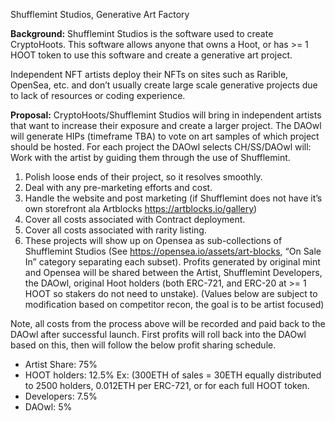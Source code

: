 Shufflemint Studios, Generative Art Factory

**Background:**
Shufflemint Studios is the software used to create CryptoHoots. This software allows anyone that owns a Hoot, or has >= 1 HOOT token to use this software and create a generative art project. 

Independent NFT artists deploy their NFTs on sites such as Rarible, OpenSea, etc. and don’t usually create large scale generative projects due to lack of resources or coding experience. 
 
**Proposal:**
CryptoHoots/Shufflemint Studios will bring in independent artists that want to increase their exposure and create a larger project. The DAOwl will generate HIPs (timeframe TBA) to vote on art samples of which project should be hosted. For each project the DAOwl selects CH/SS/DAOwl will:
Work with the artist by guiding them through the use of Shufflemint.

1. Polish loose ends of their project, so it resolves smoothly.
2. Deal with any pre-marketing efforts and cost.
3. Handle the website and post marketing (if Shufflemint does not have it’s own storefront ala Artblocks https://artblocks.io/gallery)
4. Cover all costs associated with Contract deployment.
5. Cover all costs associated with rarity listing.
6. These projects will show up on Opensea as sub-collections of Shufflemint Studios (See https://opensea.io/assets/art-blocks, “On Sale In” category separating each subset). Profits generated by original mint and Opensea will be shared between the Artist, Shufflemint Developers, the DAOwl, original Hoot holders (both ERC-721, and ERC-20 at >= 1 HOOT so stakers do not need to unstake).
(Values below are subject to modification based on competitor recon, the goal is to be artist focused)

Note, all costs from the process above will be recorded and paid back to the DAOwl after successful launch. First profits will roll back into the DAOwl based on this, then will follow the below profit sharing schedule.
- Artist Share: 75% 
- HOOT holders: 12.5% Ex: (300ETH of sales = 30ETH equally distributed to 2500 holders, 0.012ETH per ERC-721, or for each full HOOT token.
- Developers: 7.5%
- DAOwl: 5%
